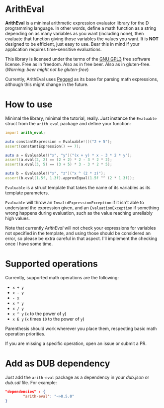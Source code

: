 # ArithEval

**ArithEval** is a minimal arithmetic expression evaluator library for the D programming language. In other words, define a math function as a string depending on as many variables as you want (including none), then evaluate that function giving those variables the values you want. It is **NOT** designed
to be efficient, just easy to use. Bear this in mind if your application requires time-sensitive evaluations.

This library is licensed under the terms of the [GNU GPL3](https://www.gnu.org/licenses/gpl-3.0.html) free software license. Free as in freedom. Also as in free beer. Also as in gluten-free. (*Warning: beer might not be gluten-free*)

Currently, ArithEval uses [Pegged](https://github.com/PhilippeSigaud/Pegged) as its base for parsing math expressions, although this might change in the future.

# How to use

Minimal the library, minimal the tutorial, really. Just instance the `Evaluable` struct from the `arith_eval` package and define your function:

```d
import arith_eval;

auto constantExpression = Evaluable!()("2 + 5");
assert(constantExpression() == 7);

auto a = Evaluable!("x", "y")("(x + y) * x - 3 * 2 * y");
assert(a.eval(2, 2) == (2 + 2) * 2 - 3 * 2 * 2);
assert(a.eval(3, 5) == (3 + 5) * 3 - 3 * 2 * 5);

auto b = Evaluable!("x", "z")("x ^ (2 * z)");
assert(b.eval(1.5f, 1.3f).approxEqual(1.5f ^^ (2 * 1.3f));
```

`Evaluable` is a struct template that takes the name of its variables as its template parameters.

`Evaluable` will throw an `InvalidExpressionException` if it isn't able to understand the expression given, and an `EvaluationException` if something wrong happens during evaluation, such as the value reaching unreliably high values.

Note that currently *ArithEval* will not check your expressions for variables not specified in the template, and using those should be considered an error, so please be extra careful in that aspect. I'll implement the checking once I have some time.

# Supported operations

Currently, supported math operations are the following:

- `x + y`
- `x - y`
- `- x`
- `x * y`
- `x / y`
- `x ^ y` (`x` to the power of `y`)
- `x E y` (`x` times `10` to the power of `y`)

Parenthesis should work wherever you place them, respecting basic math operation priorities.

If you are missing a specific operation, open an issue or submit a PR.

# Add as DUB dependency

Just add the `arith-eval` package as a dependency in your *dub.json* or *dub.sdl* file. For example:

```json
"dependencies" : {
        "arith-eval": "~>0.5.0"
}
```
